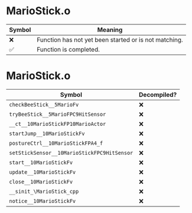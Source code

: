 # MarioStick.o
| Symbol | Meaning 
| ------------- | ------------- 
| :x: | Function has not yet been started or is not matching. 
| :white_check_mark: | Function is completed. 


# MarioStick.o
| Symbol | Decompiled? |
| ------------- | ------------- |
| `checkBeeStick__5MarioFv` | :x: |
| `tryBeeStick__5MarioFPC9HitSensor` | :x: |
| `__ct__10MarioStickFP10MarioActor` | :x: |
| `startJump__10MarioStickFv` | :x: |
| `postureCtrl__10MarioStickFPA4_f` | :x: |
| `setStickSensor__10MarioStickFPC9HitSensor` | :x: |
| `start__10MarioStickFv` | :x: |
| `update__10MarioStickFv` | :x: |
| `close__10MarioStickFv` | :x: |
| `__sinit_\MarioStick_cpp` | :x: |
| `notice__10MarioStickFv` | :x: |
